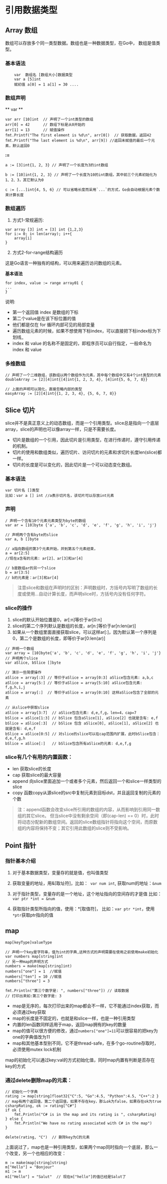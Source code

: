 # 引用数据类型

## Array 数组
数组可以存放多个同一类型数据。数组也是一种数据类型，在Go中， 数组是值类型。
### 基本语法
```
    var  数组名 [数组大小]数据类型 
    var a [5]int  
    赋初值 a[0] = 1 a[1] = 30 ....  
```
### 数组声明
** var **
```
var arr [10]int  // 声明了一个int类型的数组
arr[0] = 42      // 数组下标是从0开始的
arr[1] = 13      // 赋值操作
fmt.Printf("The first element is %d\n", arr[0])  // 获取数据，返回42
fmt.Printf("The last element is %d\n", arr[9]) //返回未赋值的最后一个元素，默认返回0
```
**:=**
```
a := [3]int{1, 2, 3} // 声明了一个长度为3的int数组

b := [10]int{1, 2, 3} // 声明了一个长度为10的int数组，其中前三个元素初始化为1、2、3，其它默认为0

c := [...]int{4, 5, 6} // 可以省略长度而采用`...`的方式，Go会自动根据元素个数来计算长度
```
### 数组遍历 
1. 方式1-常规遍历:
```
var array [3] int = [3] int {1,2,3} 
for i:= 0; i< len(array); i++{
    array[i]
}
```
2. 方式2-for-range结构遍历

这是Go语言一种独有的结构，可以用来遍历访问数组的元素。

**基本语法**
```
for index, value := range array01 { 
... 
}
```
说明:
- 第一个返回值 index 是数组的下标 
- 第二个value是在该下标位置的值 
- 他们都是仅在 for 循环内部可见的局部变量 
- 遍历数组元素的时候，如果不想使用下标index，可以直接把下标index标为下划线_ 
- index 和 value 的名称不是固定的，即程序员可以自行指定，一般命名为 index 和 value

### 多维数组
```
// 声明了一个二维数组，该数组以两个数组作为元素，其中每个数组中又有4个int类型的元素
doubleArray := [2][4]int{[4]int{1, 2, 3, 4}, [4]int{5, 6, 7, 8}}

// 上面的声明可以简化，直接忽略内部的类型
easyArray := [2][4]int{{1, 2, 3, 4}, {5, 6, 7, 8}}
```
## Slice 切片
slice并不是真正意义上的动态数组，而是一个引用类型。slice总是指向一个底层array，slice的声明也可以像array一样，只是不需要长度。

- 切片是数组的一个引用，因此切片是引用类型，在进行传递时，遵守引用传递的机制。 
- 切片的使用和数组类似，遍历切片、访问切片的元素和求切片长度len(slice)都一样。 
- 切片的长度是可以变化的，因此切片是一个可以动态变化数组。 

### 基本语法
```
var 切片名 []类型 
比如：var a [] int //a表示切片名，该切片可以存放int元素
```
### 声明
```
/ 声明一个含有10个元素元素类型为byte的数组
var ar = [10]byte {'a', 'b', 'c', 'd', 'e', 'f', 'g', 'h', 'i', 'j'}

// 声明两个含有byte的slice
var a, b []byte

// a指向数组的第3个元素开始，并到第五个元素结束，
a = ar[2:5]
//现在a含有的元素: ar[2]、ar[3]和ar[4]

// b是数组ar的另一个slice
b = ar[3:5]
// b的元素是：ar[3]和ar[4]

```
> 注意slice和数组在声明时的区别：声明数组时，方括号内写明了数组的长度或使用...自动计算长度，而声明slice时，方括号内没有任何字符。

### slice的操作
1. slice的默认开始位置是0，ar[:n]等价于ar[0:n]
2. slice的第二个序列默认是数组的长度，ar[n:]等价于ar[n:len(ar)]
3. 如果从一个数组里面直接获取slice，可以这样ar[:]，因为默认第一个序列是0，第二个是数组的长度，即等价于ar[0:len(ar)]
```
// 声明一个数组
var array = [10]byte{'a', 'b', 'c', 'd', 'e', 'f', 'g', 'h', 'i', 'j'}
// 声明两个slice
var aSlice, bSlice []byte

// 演示一些简便操作
aSlice = array[:3] // 等价于aSlice = array[0:3] aSlice包含元素: a,b,c
aSlice = array[5:] // 等价于aSlice = array[5:10] aSlice包含元素: f,g,h,i,j
aSlice = array[:]  // 等价于aSlice = array[0:10] 这样aSlice包含了全部的元素

// 从slice中获取slice
aSlice = array[3:7]  // aSlice包含元素: d,e,f,g，len=4，cap=7
bSlice = aSlice[1:3] // bSlice 包含aSlice[1], aSlice[2] 也就是含有: e,f
bSlice = aSlice[:3]  // bSlice 包含 aSlice[0], aSlice[1], aSlice[2] 也就是含有: d,e,f
bSlice = aSlice[0:5] // 对slice的slice可以在cap范围内扩展，此时bSlice包含：d,e,f,g,h
bSlice = aSlice[:]   // bSlice包含所有aSlice的元素: d,e,f,g
```
### slice有几个有用的内置函数：

- len 获取slice的长度
- cap 获取slice的最大容量
- append 向slice里面追加一个或者多个元素，然后返回一个和slice一样类型的slice
- copy 函数copy从源slice的src中复制元素到目标dst，并且返回复制的元素的个数
> 注：append函数会改变slice所引用的数组的内容，从而影响到引用同一数组的其它slice。 但当slice中没有剩余空间（即(cap-len) == 0）时，此时将动态分配新的数组空间。返回的slice数组指针将指向这个空间，而原数组的内容将保持不变；其它引用此数组的slice则不受影响。
## Point 指针

### 指针基本介绍
1. 对于基本数据类型，变量存的就是值，也叫值类型

2. 获取变量的地址，用&[取址符]，比如：` var num int`, 
获取num的地址：`&num`

3. 对于指针类型，变量存的是一个地址，这个地址指向的空间存的才是值 
比如：`var ptr *int = &num`

4. 获取指针类型所指向的值，使用：*[取值符]， 
比如：`var ptr *int`，使用`*ptr`获取ptr指向的值



## map
`map[keyType]valueType`
```
// 声明一个key是字符串，值为int的字典,这种方式的声明需要在使用之前使用make初始化
var numbers map[string]int
// 另一种map的声明方式
numbers = make(map[string]int)
numbers["one"] = 1  //赋值
numbers["ten"] = 10 //赋值
numbers["three"] = 3

fmt.Println("第三个数字是: ", numbers["three"]) // 读取数据
// 打印出来如:第三个数字是: 3
```
- map是无序的，每次打印出来的map都会不一样，它不能通过index获取，而必须通过key获取
- map的长度是不固定的，也就是和slice一样，也是一种引用类型
- 内置的len函数同样适用于map，返回map拥有的key的数量
- map的值可以很方便的修改，通过`numbers["one"]=11`可以很容易的把key为one的字典值改为11
- map和其他基本型别不同，它不是thread-safe，在多个go-routine存取时，必须使用mutex lock机制

map的初始化可以通过key:val的方式初始化值，同时map内置有判断是否存在key的方式

### 通过delete删除map的元素：
```
// 初始化一个字典
rating := map[string]float32{"C":5, "Go":4.5, "Python":4.5, "C++":2 }
// map有两个返回值，第二个返回值，如果不存在key，那么ok为false，如果存在ok为true
csharpRating, ok := rating["C#"]
if ok {
	fmt.Println("C# is in the map and its rating is ", csharpRating)
} else {
	fmt.Println("We have no rating associated with C# in the map")
}

delete(rating, "C")  // 删除key为C的元素
```
上面说过了，map也是一种引用类型，如果两个map同时指向一个底层，那么一个改变，另一个也相应的改变：
```
m := make(map[string]string)
m["Hello"] = "Bonjour"
m1 := m
m1["Hello"] = "Salut"  // 现在m["hello"]的值已经是Salut了
```